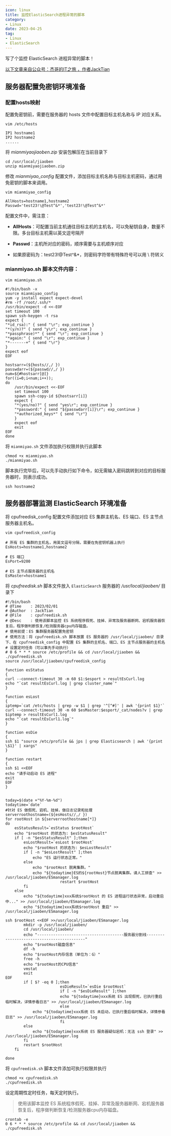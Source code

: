 ```yaml
---
icon: linux
title: 监控ElasticSearch进程异常的脚本
category: 
- Linux
date: 2023-04-25
tag:
- Linux
- ElasticSearch
---
```


写了个监控 ElasticSearch 进程异常的脚本！

<!-- more -->

[以下文章来自公众号：杰哥的IT之旅 ，作者JackTian](https://mp.weixin.qq.com/s/BQknL20q4P6K2zJJuYi9xg)


## 服务器配置免密钥环境准备

### 配置hosts映射

配置免密钥前，需要在服务器的 hosts 文件中配置目标主机名称与 IP 对应关系。

`vim /etc/hosts`

```shell
IP1 hostname1
IP2 hostname2
......
```

将 *mianmiyaojiaoben.zip* 安装包解压在当前目录下

```shell
cd /usr/local/jiaoben
unzip mianmiyaojiaoben.zip
```

修改 *mianmiyao_config* 配置文件，添加目标主机名称与目标主机密码，通过用免密钥的脚本来调用。

`vim mianmiyao_config`

```
AllHosts=hostname1,hostname2
Passwd='test23!\@Test^&*','test23!\@Test^&*'
```

配置文件中，需注意：

- **AllHosts**：可配置当前主机通往目标主机的主机名，可以免秘钥自身，数量不限。多台目标主机需以英文逗号隔开

- **Passwd**：主机所对应的密码，顺序需要与主机顺序对应

- 如果原密码为：test23!@Test^&*，则密码字符带有特殊符号可以用 \ 符转义

### mianmiyao.sh 脚本文件内容：

`vim mianmiyao.sh`

```shell
#!/bin/bash -x
source mianmiyao_config
yum -y install expect expect-devel
#rm -rf /root/.ssh/*
/usr/bin/expect -d <<-EOF
set timeout 100
spawn ssh-keygen -t rsa
expect {
"*id_rsa):" { send "\r"; exp_continue }
"*(y/n)?" { send "y\r"; exp_continue }
"*passphrase)*" { send "\r"; exp_continue }
"*again:" { send "\r"; exp_continue }
"*-------+" { send "\r"}
}
expect eof
EOF

hostsarr=(${hosts//,/ })
passwdarr=(${passwd//,/ })
num=${#hostsarr[@]}  
for((i=0;i<num;i++));  
do  
    /usr/bin/expect <<-EOF
    set timeout 100
    spawn ssh-copy-id ${hostsarr[i]}
    expect {
    "*(yes/no)?" { send "yes\r"; exp_continue }
    "*password:" { send "${passwdarr[i]}\r"; exp_continue }
    "*authorized_keys*" { send "\r"}
    }
    expect eof
    exit
EOF
done 
```

将 `mianmiyao.sh` 文件添加执行权限并执行此脚本

```shell
chmod +x mianmiyao.sh
./mianmiyao.sh
```

脚本执行完毕后，可以先手动执行如下命令，如无需输入密码跳转到对应的目标服务器时，则表示成功。

```shell
ssh hostname2
```

## 服务器部署监测 ElasticSearch 环境准备

将 cpufreedisk_config 配置文件添加对应 ES 集群主机名、ES 端口、ES 主节点服务器主机名。

`vim cpufreedisk_config`

```shell
# 所有 ES 集群的主机名，用英文逗号分隔，需要在免密钥机器上执行
EsHosts=hostname1,hostname2

# ES 端口
EsPort=9200

# ES 主节点服务器的主机名
EsMaster=hostname1
```

将 *cpufreedisk.sh* 脚本文件放入 `ElasticSearch` 服务器的 */usr/local/jiaoben/* 目录下

```shell
#!/bin/bash
# @Time    : 2023/02/01
# @Author  : JackTian
# @File    : cpufreedisk.sh
# @Desc    : 使用该脚本监控 ES 系统程序假死、挂掉、异常及服务器断网、宕机服务器恢复后，程序做判断恢复/检测服务器cpu内存磁盘。
# 使用前提：ES 集群服务器配置免密钥
# 使用方法：将 cpufreedisk.sh 脚本放置 ES 服务器的 /usr/local/jiaoben/ 目录下、在 cpufreedisk_config 中配置 ES 集群的主机名、端口、ES 主节点服务器的主机名
# 设置定时任务（可以事先手动执行）
# 0 6 * * * source /etc/profile && cd /usr/local/jiaoben && ./cpufreedisk.sh
source /usr/local/jiaoben/cpufreedisk_config

function esStatus
{
curl --connect-timeout 30 -m 60 $1:$esport > resultEsCurl.log
echo "`cat resultEsCurl.log | grep cluster_name`"
}

function esLost
{
iptemp=`cat /etc/hosts | grep -w $1 | grep '^[^#]' | awk '{print $1}'`
curl --connect-timeout 30 -m 60 $esMaster:$esport/_cat/nodes?v | grep $iptemp > resultEsCurl1.log
echo "`cat resultEsCurl1.log`"
}

function esDie
{
ssh $1 "source /etc/profile && jps | grep Elasticsearch | awk '{print \$1}' | xargs"
}

function restart
{
ssh $1 <<EOF
echo "请手动启动 ES 进程"
exit
EOF
}


today=$(date +"%Y-%m-%d")
todaytime=`date`
#针对 ES 做假死、宕机、挂掉，做日志记录和处理
serverroothostname=(${esHosts//,/ })
for rootHost in ${serverroothostname[*]}
do
    esStatusResult=`esStatus $rootHost`
    echo "$rootHost 的状态为: $esStatusResult"
    if [ -n "$esStatusResult" ];then
        esLostResult=`esLost $rootHost`
        echo "$rootHost 的状态为: $esLostResult"
        if [ -n "$esLostResult" ];then
            echo "ES 运行状态正常。"
        else
            echo "$rootHost 脱离集群。"
            echo "${todaytime}ES的${rootHost}节点脱离集群。请人工排查" >> /usr/local/jiaoben/ESmanager.log
                        restart $rootHost
        fi
    else
        echo "${todaytime}xxx系统$rootHost 的 ES 进程运行状态异常，启动重启中..." >> /usr/local/jiaoben/ESmanager.log
        echo "${todaytime}xxx系统$rootHost 重启" >> /usr/local/jiaoben/ESmanager.log

ssh $rootHost <<EOF >>/usr/local/jiaoben/ESmanager.log
        mkdir -p /usr/local/jiaoben/
        cd /usr/local/jiaoben/
        echo "--------------------------------------服务器分割线-------------------------------------------"
        echo "$rootHost磁盘信息"
        df -h
        echo "$rootHost内存信息（单位为：G）"
        free -h
        echo "$rootHost的CPU信息"
        vmstat
        exit
EOF
        if [ $? -eq 0 ];then
                        esDieResult=`esDie $rootHost`
                        if [ -n "$esDieResult" ];then
                        echo "${todaytime}xxx系统 ES 出现假死，已执行重启临时解决，详情参看日志" >> /usr/local/jiaoben/ESmanager.log
                        else
            echo "${todaytime}xxx系统 ES 未启动，已执行重启临时解决，详情参看日志" >> /usr/local/jiaoben/ESmanager.log
                        fi
        else
            echo "${todaytime}xxx系统 ES 服务器疑似宕机：无法 ssh 登录" >> /usr/local/jiaoben/ESmanager.log
        fi
        restart $rootHost
    fi

done

```

将 `cpufreedisk.sh` 脚本文件添加可执行权限并执行

```shell
chmod +x cpufreedisk.sh
./cpufreedisk.sh
```

设定周期性定时任务，每天定时执行。

> 使用该脚本监控 ES 系统程序假死、挂掉、异常及服务器断网、宕机服务器恢复后，程序做判断恢复/检测服务器cpu内存磁盘。

```shell
crontab -e
0 6 * * * source /etc/profile && cd /usr/local/jiaoben && ./cpufreedisk.sh
```


